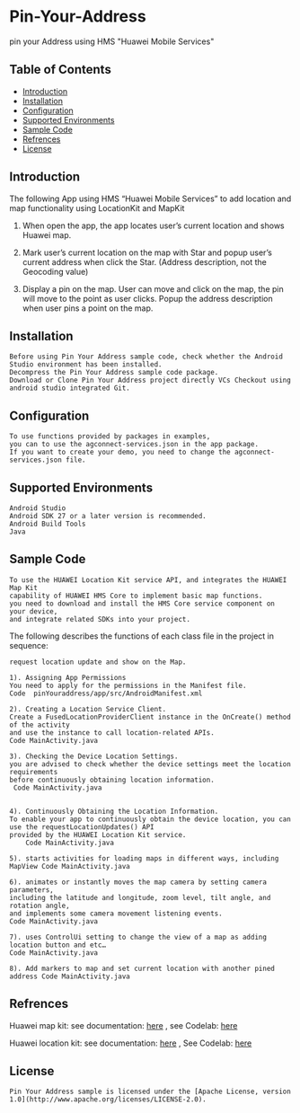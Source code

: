 # Pin-Your-Address
pin your Address using HMS "Huawei Mobile Services"



## Table of Contents

 * [Introduction](#introduction)
 * [Installation](#installation)
 * [Configuration ](#configuration )
 * [Supported Environments](#supported-environments)
 * [Sample Code](#Sample-Code)
 * [Refrences](#Refrences)
 * [License](#license)

## Introduction
The following App using HMS “Huawei Mobile Services” to add location and map functionality using LocationKit and MapKit
    
 1)	When open the app, the app locates user’s current location and shows Huawei map.
   
 2)	Mark user’s current location on the map with Star and popup user’s current address when click the Star. 
 (Address description, not the Geocoding value)
   
 3)	Display a pin on the map. User can move and click on the map, the pin will move to the point as user clicks. 
 Popup the address description when user pins a point on the map.

   

## Installation
    Before using Pin Your Address sample code, check whether the Android Studio environment has been installed. 
    Decompress the Pin Your Address sample code package.
    Download or Clone Pin Your Address project directly VCs Checkout using android studio integrated Git.
	
 ## Configuration 
    To use functions provided by packages in examples,
    you can to use the agconnect-services.json in the app package.
	If you want to create your demo, you need to change the agconnect-services.json file.

    
## Supported Environments
	Android Studio
	Android SDK 27 or a later version is recommended.
	Android Build Tools
	Java

	
## Sample Code
    To use the HUAWEI Location Kit service API, and integrates the HUAWEI Map Kit 
    capability of HUAWEI HMS Core to implement basic map functions. 
    you need to download and install the HMS Core service component on your device,
    and integrate related SDKs into your project.

The following describes the functions of each class file in the project in sequence:
    
    request location update and show on the Map.

    1). Assigning App Permissions
    You need to apply for the permissions in the Manifest file.
    Code  pinYouraddress/app/src/AndroidManifest.xml
    
    2). Creating a Location Service Client.
    Create a FusedLocationProviderClient instance in the OnCreate() method of the activity
    and use the instance to call location-related APIs.
    Code MainActivity.java
    
    3). Checking the Device Location Settings.
    you are advised to check whether the device settings meet the location requirements
    before continuously obtaining location information.
     Code MainActivity.java

    
    4). Continuously Obtaining the Location Information.
    To enable your app to continuously obtain the device location, you can use the requestLocationUpdates() API 
    provided by the HUAWEI Location Kit service. 
        Code MainActivity.java

    5). starts activities for loading maps in different ways, including MapView Code MainActivity.java

    6). animates or instantly moves the map camera by setting camera parameters,
    including the latitude and longitude, zoom level, tilt angle, and rotation angle,
    and implements some camera movement listening events.
    Code MainActivity.java

    7). uses ControlUi setting to change the view of a map as adding location button and etc…
    Code MainActivity.java

    8). Add markers to map and set current location with another pined address Code MainActivity.java

##  Refrences

Huawei map kit:
    see documentation: [here](https://developer.huawei.com/consumer/en/doc/development/HMS-Guides/hms-map-v4-abouttheservice)
    , see Codelab: [here](https://developer.huawei.com/consumer/en/codelab/HMSMapKit/index.html#0)

Huawei location kit:
    see documentation: [here](https://developer.huawei.com/consumer/en/doc/development/HMS-Guides/location-introduction)
    , See Codelab: [here](https://developer.huawei.com/consumer/en/codelab/HMSLocationKit/index.html#0)


##  License
    Pin Your Address sample is licensed under the [Apache License, version 1.0](http://www.apache.org/licenses/LICENSE-2.0).
